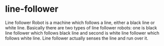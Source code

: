 # line-follower
Line follower Robot is a machine which follows a line, either a black line or white line. 
Basically there are two types of line follower robots:
one is black line follower which follows black line and second is white line follower which follows white line.
Line follower actually senses the line and run over it.
